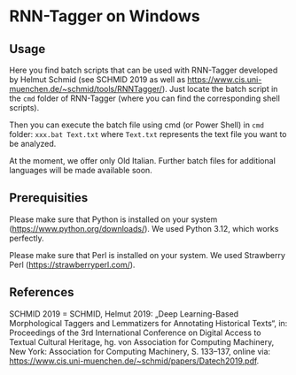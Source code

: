 # RNN-Tagger on Windows

## Usage

Here you find batch scripts that can be used with RNN-Tagger developed by Helmut Schmid (see SCHMID 2019 as well as https://www.cis.uni-muenchen.de/~schmid/tools/RNNTagger/). Just locate the batch script in the `cmd` folder of RNN-Tagger (where you can find the corresponding shell scripts).

Then you can execute the batch file using cmd (or Power Shell) in `cmd` folder: `xxx.bat Text.txt` where `Text.txt` represents the text file you want to be analyzed.

At the moment, we offer only Old Italian. Further batch files for additional languages will be made available soon.

## Prerequisities

Please make sure that Python is installed on your system (https://www.python.org/downloads/). We used Python 3.12, which works perfectly.

Please make sure that Perl is installed on your system. We used Strawberry Perl (https://strawberryperl.com/).

## References

SCHMID 2019 = SCHMID, Helmut 2019: „Deep Learning-Based Morphological Taggers and Lemmatizers for Annotating Historical Texts“, in: Proceedings of the 3rd International Conference on Digital Access to Textual Cultural Heritage, hg. von Association for Computing Machinery, New York: Association for Computing Machinery, S. 133–137, online via: https://www.cis.uni-muenchen.de/~schmid/papers/Datech2019.pdf.
